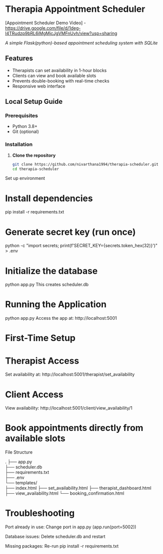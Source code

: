 # Therapia Appointment Scheduler

[Appointment Scheduler Demo Video] - https://drive.google.com/file/d/1deg-I4TRudzp9bRL6iMgMjcJgVMFnUvh/view?usp=sharing

*A simple Flask(python)-based appointment scheduling system with SQLite*

## Features

- Therapists can set availability in 1-hour blocks  
-  Clients can view and book available slots  
-  Prevents double-booking with real-time checks  
- Responsive web interface  

## Local Setup Guide

### Prerequisites
- Python 3.8+
- Git (optional)

### Installation
1. **Clone the repository**  
   ```bash
   git clone https://github.com/nivarthana1994/therapia-scheduler.git
   cd therapia-scheduler
Set up environment


# Install dependencies
pip install -r requirements.txt

# Generate secret key (run once)
python -c "import secrets; print(f'SECRET_KEY={secrets.token_hex(32)}')" > .env

# Initialize the database


python app.py
This creates scheduler.db 

# Running the Application

python app.py
Access the app at: http://localhost:5001

# First-Time Setup

# Therapist Access


Set availability at: http://localhost:5001/therapist/set_availability

# Client Access

View availability: http://localhost:5001/client/view_availability/1

# Book appointments directly from available slots

File Structure

.
├── app.py                 
├── scheduler.db           
├── requirements.txt       
├── .env                  
└── templates/             
    ├── index.html
    ├── set_availability.html
    ├── therapist_dashboard.html
    ├── view_availability.html
    └── booking_confirmation.html

# Troubleshooting
Port already in use: Change port in app.py (app.run(port=5002))

Database issues: Delete scheduler.db and restart

Missing packages: Re-run pip install -r requirements.txt
